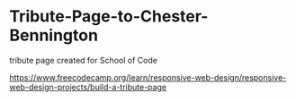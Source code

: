 # Tribute-Page-to-Chester-Bennington
tribute page created for School of Code

https://www.freecodecamp.org/learn/responsive-web-design/responsive-web-design-projects/build-a-tribute-page

